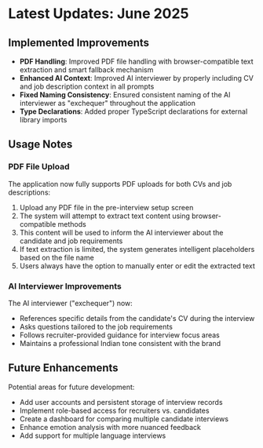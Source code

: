 # Latest Updates: June 2025

## Implemented Improvements

- **PDF Handling**: Improved PDF file handling with browser-compatible text extraction and smart fallback mechanism
- **Enhanced AI Context**: Improved AI interviewer by properly including CV and job description context in all prompts
- **Fixed Naming Consistency**: Ensured consistent naming of the AI interviewer as "exchequer" throughout the application
- **Type Declarations**: Added proper TypeScript declarations for external library imports

## Usage Notes

### PDF File Upload

The application now fully supports PDF uploads for both CVs and job descriptions:

1. Upload any PDF file in the pre-interview setup screen
2. The system will attempt to extract text content using browser-compatible methods
3. This content will be used to inform the AI interviewer about the candidate and job requirements
4. If text extraction is limited, the system generates intelligent placeholders based on the file name
5. Users always have the option to manually enter or edit the extracted text

### AI Interviewer Improvements

The AI interviewer ("exchequer") now:
- References specific details from the candidate's CV during the interview
- Asks questions tailored to the job requirements
- Follows recruiter-provided guidance for interview focus areas
- Maintains a professional Indian tone consistent with the brand

## Future Enhancements

Potential areas for future development:

- Add user accounts and persistent storage of interview records
- Implement role-based access for recruiters vs. candidates
- Create a dashboard for comparing multiple candidate interviews
- Enhance emotion analysis with more nuanced feedback
- Add support for multiple language interviews
